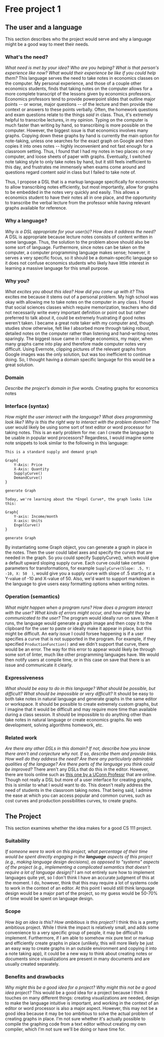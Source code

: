 # Free project 1

## The user and a language
This section describes who the project would serve and why a language might be a
good way to meet their needs.


### What's the need?
_What need is met by your idea? Who are you helping? What is that person's
experience like now? What would their experience be like if you could help 
them?_
This language serves the need to take notes in economics classes on the computer.
My personal experience, and those of a couple other economics students, finds
that taking notes on the computer allows for a more complete transcript of the
lessons given by economics professors. Economics professors tend to provide
powerpoint slides that outline major points -- or worse, major questions -- of
the lecture and then provide the context or answers to these points verbally.
Often, the homework questions and exam questions relate to the things _said_ in
class. Thus, it's extremely helpful to transcribe lectures, in my opinion. 
Typing on the computer is much faster than writing by hand, so transcribing is
more possible on the computer.  However, the biggest issue is that economics 
involves many graphs. Copying down these graphs by hand is currently the main 
option for note-taking, unless one searches for the exact graph on Google
and then copies it into ones notes -- highly inconvenient and not fast enough
for a classroom setting.  Thus, I found that I had my notes in two places: on
my computer, and loose sheets of paper with graphs. Eventually, I switched note
taking style to only take notes by hand, but it still feels inefficient to this
day, and frustrates me immensely when exams come around and questions regard 
content _said_ in class but I failed to take note of.

Thus, I propose a DSL that is a markup language specifically for economics to
allow transcribing notes efficiently, but most importantly, allow for graphs to
be embedded in the notes very quickly and easily.  This allows a economics
student to have their notes all in one place, and the opportunity to transcribe
the verbal lecture from the professor while having relevant graphs available for
reference.  


### Why a language?
_Why is a DSL appropriate for your user(s)? How does it address the need?_
A DSL is appropriate because lecture notes consists of content written in some
language. Thus, the solution to the problem above should also be some sort of
language. Furthermore, since notes can be taken on the computer, a computer
programming language makes sense; however, it serves a very specific focus, so
it should be a domain-specific language so it does not confuse economics students
who likely have little interest in learning a massive language for this small
purpose. 

### Why you?
_What excites you about this idea? How did you come up with it?_
This excites me because it stems out of a personal problem. My high school was
okay with allowing me to take notes on the computer in any class. I found
that social sciences classes which require memorization, teachers
who did not necessarily write every important definition or point out but rather
preferred to talk about it, could be extremely frustrating if good notes weren't
taken. I became a great note taker with my computer and, though studies show
otherwise, felt like I absorbed more through taking robust, detailed notes on 
the computer rather than listening and hand-writing notes sparingly. The biggest
issue came in college economics, my major, when many graphs came into play and
therefore made computer notes very difficult.  Using Evernote, clipping pictures
of the relevant graphs from Google images was the only solution, but was too
inefficient to continue doing.  So, I thought having a domain specific language
for this would be a great solution. 

### Domain
_Describe the project's domain in five words._
Creating graphs for economics notes

### Interface (syntax)
_How might the user interact with the language? What does programming look 
like? Why is this the right way to interact with the problem domain?_ 
The user would likely be using some sort of text editor or word processor for
taking notes. This is an early problem for me: can I create the language to be
usable in popular word processors? Regardless, I would imagine some note snippets
to look similar to the following in this language:

``` 
This is a standard supply and demand graph

Graph{
	Y-Axis: Price
	X-Axis: Quantity
	SupplyCurve()	
	DemandCurve()
}

generate Graph
```

```
Today, we're learning about the *Engel Curve*, the graph looks like this: 

Graph{
	Y-axis: Income/month
	X-axis: Units
	EngelCurve()
}

generate Graph
```	

By instantiating some Graph object, you can generate a graph in place in the 
notes. Then the user could label axes and specify the curves that are needed 
in the graph. So you could specify SupplyCurve(), which would give a default
upward sloping supply curve. Each curve could take certain parameters for
transformations, for example `SupplyCurve(Slope: .5, Y: -10, X: 50  )`, would
give you a supply curve with slope of .5 starting at a Y-value of -10 and X-value
of 50. Also, we'd want to support markdown in the language to give users
easy formatting options when writing notes.

### Operation (semantics)
_What might happen when a program runs? How does a program interact with the
user? What kinds of errors might occur, and how might they be communicated to
the user?_
The program would ideally run on save.  When it runs, the language would generate
a graph image and then copy it to the clipboard for the user to paste or
ideally make it appear in place, but this might be difficult. An early issue I 
could forsee happening is if a user specifies a curve that is not supported in
the program.  For example, if they specified `ProductionFunction()` and we didn't
support that curve, there would be an error.  The way for this error to appear
would likely be through some sort of linter, much like other programming
languages have. We would then notify users at compile time, or in this case on
save that there is an issue and communicate it clearly.


### Expressiveness
_What should be easy to do in this language? What should be possible, but
difficult? What should be impossible or very difficult?_
It should be easy to both take notes in natural language and generate graphs in
the same editor or workspace. It should be possible to create extremely custom
graphs, but I imagine that it would be difficult and may require more time
than available during a class session.  It should be impossible to do anything
other than take notes in natural language or create economics graphs. No web
development, solving algorithms homework, etc.

### Related work
_Are there any other DSLs in this domain? If not, describe how you know there
aren't and conjecture why not. If so, describe them and provide links. How well 
do they address the need? Are there any particularly admirable qualities of the
language? Are there parts of the language you think could be improved?_
There aren't any DSLs that do this in the editor. However, there are tools
online such as [this one by a UConn  Professr](http://harmon.uconn.edu/GraphTool/GraphTool.html) that are online. Though not really a DSL but more of a user interface for
creating graphs, this is similar to what I would want to do. This doesn't really
address the need of students in the classroom taking notes. That being said, I
admire the ease at which you can access popular and common curves, such as cost
curves and production possibilities curves, to create graphs.   

## The Project
This section examines whether the idea makes for a good CS 111 project.


### Suitability
_If someone were to work on this project, what percentage of their time would be
spent directly engaging in the **language** aspects of this project (e.g.,
making language design decisions), as opposed to "systems" aspects of the
project (e.g., implementing a complicated semantics that doesn't require a lot
of language design)?_
I am not entirely sure how to implement languages quite yet, so I don't think I
have an accurate judgment of this at the moment. I do, however, think that this
may require a lot of systems code to work in the context of an editor. At this
point I would still think language design would be a major part of the project,
so my guess would be 50-70% of time would be spent on language design. 


### Scope
_How big an idea is this? How ambitious is this project?_
I think this is a pretty ambitious project. While I think the impact is relatively
small, and adds some convenience to a very specific group of people, it may be
difficult to implement. Furthermore, if I am able to somehow mix pure text or 
markup and efficiently create graphs in place (unlikely, this will more likely
be just an easy way to create graphs in an outside environment and copying it
into a note taking app), it could be a new way to think about creating notes
or documents since visualizations are present in many documents and are usually
created separately. 

### Benefits and drawbacks
_Why might this be a good idea for a project? Why might this not be a good idea 
project?_
This would be a good idea for a project because I think it touches on many
different things: creating visualizations are needed, design to make the language
intuitive is important, and working in the context of an editor or word processor
is also a major aspect.  However, this may not be a good idea because it may be
too ambitious to solve the actual problem of creating graphs in place. I'm not
sure whether it's actually possible to compile the graphing code from a text 
editor without creating my own compiler, which I'm not sure we'll be doing or
have time for. 

